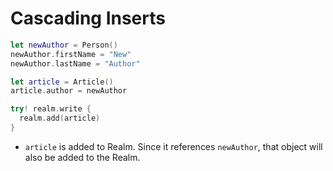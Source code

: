 Cascading Inserts
=================

```swift
let newAuthor = Person()
newAuthor.firstName = "New"
newAuthor.lastName = "Author"

let article = Article()
article.author = newAuthor

try! realm.write {
  realm.add(article)
}
```

- ```article``` is added to Realm. Since it references ```newAuthor```, that object will also be added to the Realm.
